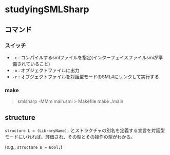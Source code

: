 # studyingSMLSharp

## コマンド

### スイッチ

- `-c` : コンパイルするsmlファイルを指定(インターフェイスファイルsmiが準備されていること)
- `-o` : オブジェクトファイルに出力
- `-r` : オブジェクトファイルを対話型モードのSML#にリンクして実行する

### make

> smlsharp -MMm main.smi > Makefile
> make
> ./main

## structure

`structure L = (LibraryName);` とストラクチャの別名を定義する宣言を対話型モードにいれれば、評価され、その型とその操作の型がわかる。

(e.g., `structure B = Bool;`)
